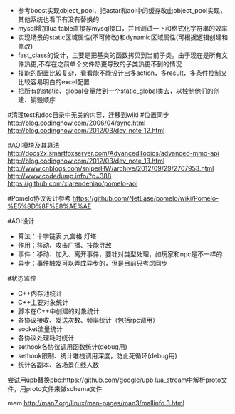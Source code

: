 
* 参考boost实现object_pool，把astar和aoi中的缓存改由object_pool实现，其他系统也看下有没有替换的
* mysql增加lua table直接存mysql接口，并且测试一下和格式化字符串的效率
* 实现场景的static区域属性(不可修改)和dynamic区域属性(可根据逻辑创建和修改)
* fast_class的设计，主要是把基类的函数拷贝到当前子类。由于现在是所有文件热更,不存在之前单个文件热更导致的子类热更不到的情况
* 技能的配置比较复杂，看看能不能设计出多action，多result，多条件控制又比较容易明白的excel配置
* 把所有的static、global变量放到一个static_global类去，以控制他们的创建、销毁顺序

#清理test和doc目录中无关的内容，迁移到wiki
#位置同步
http://blog.codingnow.com/2006/04/sync.html  
http://blog.codingnow.com/2012/03/dev_note_12.html

#AOI模块及其算法
http://docs2x.smartfoxserver.com/AdvancedTopics/advanced-mmo-api
http://blog.codingnow.com/2012/03/dev_note_13.html
http://www.cnblogs.com/sniperHW/archive/2012/09/29/2707953.html
http://www.codedump.info/?p=388
https://github.com/xiarendeniao/pomelo-aoi

#Pomelo协议设计参考
https://github.com/NetEase/pomelo/wiki/Pomelo-%E5%8D%8F%E8%AE%AE

#AOI设计
* 算法：十字链表 九宫格 灯塔
* 作用：移动、攻击广播、技能寻敌
* 事件：移动、加入、离开事件，要针对类型处理，如玩家和npc是不一样的
* 异步：事件触发可以弄成异步的，但是目前只考虑同步

#状态监控
* C++内存池统计
* C++主要对象统计
* 脚本在C++中创建的对象统计
* 各协议接收、发送次数、频率统计（包括rpc调用）
* socket流量统计
* 各协议处理耗时统计
* sethook各协议调用函数统计(debug用)
* sethook限制、统计堆栈调用深度，防止死循环(debug用)
* 统计各副本、各场景在线人数

尝试用upb替换pbc:https://github.com/google/upb
lua_stream中解析proto文件，用proto文件来做schema文件

mem
http://man7.org/linux/man-pages/man3/mallinfo.3.html

